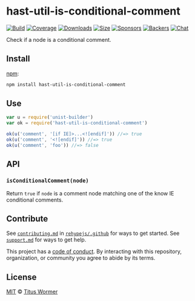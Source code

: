 <!--This file is generated by `build-packages.js`-->

# hast-util-is-conditional-comment

[![Build][build-badge]][build]
[![Coverage][coverage-badge]][coverage]
[![Downloads][downloads-badge]][downloads]
[![Size][size-badge]][size]
[![Sponsors][sponsors-badge]][collective]
[![Backers][backers-badge]][collective]
[![Chat][chat-badge]][chat]

Check if a node is a conditional comment.

## Install

[npm][]:

```sh
npm install hast-util-is-conditional-comment
```

## Use

```js
var u = require('unist-builder')
var ok = require('hast-util-is-conditional-comment')

ok(u('comment', '[if IE]>...<![endif]')) //=> true
ok(u('comment', '<![endif]')) //=> true
ok(u('comment', 'foo')) //=> false
```

## API

### `isConditionalComment(node)`

Return `true` if `node` is a comment node matching one of the know IE
conditional comments.

## Contribute

See [`contributing.md`][contributing] in [`rehypejs/.github`][health] for ways
to get started.
See [`support.md`][support] for ways to get help.

This project has a [code of conduct][coc].
By interacting with this repository, organization, or community you agree to
abide by its terms.

## License

[MIT][license] © [Titus Wormer][author]

[build-badge]: https://img.shields.io/travis/rehypejs/rehype-minify.svg

[build]: https://travis-ci.org/rehypejs/rehype-minify

[coverage-badge]: https://img.shields.io/codecov/c/github/rehypejs/rehype-minify.svg

[coverage]: https://codecov.io/github/rehypejs/rehype-minify

[downloads-badge]: https://img.shields.io/npm/dm/hast-util-is-conditional-comment.svg

[downloads]: https://www.npmjs.com/package/hast-util-is-conditional-comment

[size-badge]: https://img.shields.io/bundlephobia/minzip/hast-util-is-conditional-comment.svg

[size]: https://bundlephobia.com/result?p=hast-util-is-conditional-comment

[sponsors-badge]: https://opencollective.com/unified/sponsors/badge.svg

[backers-badge]: https://opencollective.com/unified/backers/badge.svg

[collective]: https://opencollective.com/unified

[chat-badge]: https://img.shields.io/badge/chat-discussions-success.svg

[chat]: https://github.com/rehypejs/rehype/discussions

[npm]: https://docs.npmjs.com/cli/install

[health]: https://github.com/rehypejs/.github

[contributing]: https://github.com/rehypejs/.github/blob/main/contributing.md

[support]: https://github.com/rehypejs/.github/blob/main/support.md

[coc]: https://github.com/rehypejs/.github/blob/main/code-of-conduct.md

[license]: https://github.com/rehypejs/rehype-minify/blob/main/license

[author]: https://wooorm.com
